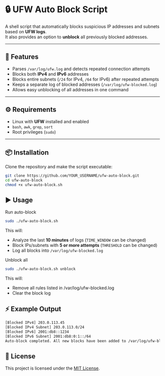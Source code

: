 # 🔒 UFW Auto Block Script

A shell script that automatically blocks suspicious IP addresses and subnets based on **UFW logs**.  
It also provides an option to **unblock** all previously blocked addresses.

---

## 🚀 Features
- Parses `/var/log/ufw.log` and detects repeated connection attempts
- Blocks both **IPv4** and **IPv6** addresses
- Blocks entire subnets (`/24` for IPv4, `/64` for IPv6) after repeated attempts
- Keeps a separate log of blocked addresses (`/var/log/ufw-blocked.log`)
- Allows easy unblocking of all addresses in one command

---

## ⚙️ Requirements
- Linux with **UFW** installed and enabled
- `bash`, `awk`, `grep`, `sort`
- Root privileges (`sudo`)

---

## 📦 Installation
Clone the repository and make the script executable:

```bash
git clone https://github.com/YOUR_USERNAME/ufw-auto-block.git
cd ufw-auto-block
chmod +x ufw-auto-block.sh
```

## ▶️ Usage
Run auto-block

```bash
sudo ./ufw-auto-block.sh
```
This will:

- Analyze the last **10 minutes** of logs (`TIME_WINDOW` can be changed)
- Block IPs/subnets with **5 or more attempts** (`THRESHOLD` can be changed)
- Log all blocks into `/var/log/ufw-blocked.log`

Unblock all

```bash
sudo ./ufw-auto-block.sh unblock
```

This will:
- Remove all rules listed in /var/log/ufw-blocked.log
- Clear the block log

## ⚡ Example Output

```bash
[Blocked IPv4] 203.0.113.45  
[Blocked IPv4 Subnet] 203.0.113.0/24  
[Blocked IPv6] 2001:db8::1234  
[Blocked IPv6 Subnet] 2001:db8:0:1::/64  
Auto-block completed. All new blocks have been added to /var/log/ufw-blocked.log
```

## 📝 License

This project is licensed under the [MIT License](LICENSE).